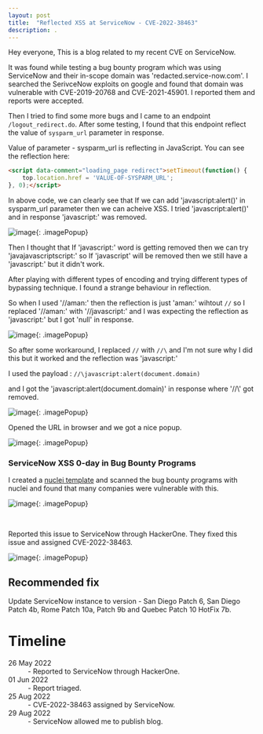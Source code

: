 ```yaml
---
layout: post
title:  "Reflected XSS at ServiceNow - CVE-2022-38463"
description: .
---
```


Hey everyone, This is a blog related to my recent CVE on ServiceNow. 

It was found while testing a bug bounty program which was using ServiceNow and their in-scope domain was 'redacted.service-now.com'. I searched the SerivceNow exploits on google and found that domain was vulnerable with CVE-2019-20768 and CVE-2021-45901. I reported them and reports were accepted.

Then I tried to find some more bugs and I came to an endpoint `/logout_redirect.do`. After some testing, I found that this endpoint reflect the value of `sysparm_url` parameter in response.

Value of parameter - sysparm_url is reflecting in JavaScript. You can see the reflection here:

```html
<script data-comment="loading_page redirect">setTimeout(function() {
	top.location.href = 'VALUE-OF-SYSPARM_URL';
}, 0);</script>
```

In above code, we can clearly see that If we can add 'javascript:alert()' in sysparm_url parameter then we can acheive XSS. I tried 'javascript:alert()' and in response 'javascript:' was removed. 

![image](../../../assets/images/service-now-xss-1.png){: .imagePopup}

Then I thought that If 'javascript:' word is getting removed then we can try 'javajavascriptscript:' so If 'javascript' will be removed then we still have a 'javascript:' but it didn't work.

After playing with different types of encoding and trying different types of bypassing technique. I found a strange behaviour in reflection.

So when I used '//aman:' then the reflection is just 'aman:' wihtout `//` so I replaced '//aman:' with '//javascript:' and I was expecting the reflection as 'javascript:' but I got 'null' in response. 

![image](../../../assets/images/service-now-xss-3.png){: .imagePopup}

So after some workaround, I replaced `//` with `//\` and I'm not sure why I did this but it worked and the reflection was 'javascript:'

I used the payload : `//\javascript:alert(document.domain)`

and I got the 'javascript:alert(document.domain)' in response where '//\\' got removed. 

![image](../../../assets/images/service-now-xss-5.png){: .imagePopup}

Opened the URL in browser and we got a nice popup.

![image](../../../assets/images/service-now-xss-4.png){: .imagePopup}

### ServiceNow XSS 0-day in Bug Bounty Programs
I created a [nuclei template](https://github.com/projectdiscovery/nuclei-templates/blob/master/cves/2022/CVE-2022-38463.yaml) and scanned the bug bounty programs with nuclei and found that many companies were vulnerable with this.

![image](../../../assets/images/service-now-xss-6.png){: .imagePopup}

<br>


Reported this issue to ServiceNow through HackerOne. They fixed this issue and assigned CVE-2022-38463.

![image](../../../assets/images/service-now-xss-7.png){: .imagePopup}

## Recommended fix

Update ServiceNow instance to version - San Diego Patch 6, San Diego Patch 4b, Rome Patch 10a, Patch 9b and Quebec Patch 10 HotFix 7b.

# Timeline

<dl>
	<dt>26 May 2022</dt>
	<dd>- Reported to ServiceNow through HackerOne.</dd>
	<dt>01 Jun 2022</dt>
	<dd>- Report triaged.</dd>
	<dt>25 Aug 2022</dt>
	<dd>- CVE-2022-38463 assigned by ServiceNow.</dd>
	<dt>29 Aug 2022</dt>
	<dd>- ServiceNow allowed me to publish blog.</dd>
</dl>